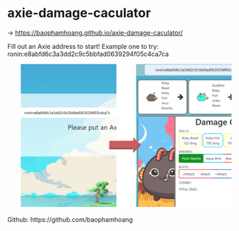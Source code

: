 # axie-damage-caculator

-> https://baophamhoang.github.io/axie-damage-caculator/

Fill out an Axie address to start!
Example one to try: ronin:e8abfd6c3a3dd2c9c5bbfad0639294f05c4ca7ca

<div style="margin-left: 30px;">
<img src="https://github.com/baophamhoang/axie-damage-caculator/blob/master/resources/img/example.png" alt='Instruction' width="600" style='left:50'>
</div>

<br />
Github: https://github.com/baophamhoang

